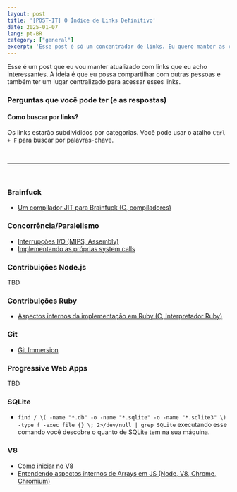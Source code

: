 ```yaml
---
layout: post
title: '[POST-IT] O Índice de Links Definitivo'
date: 2025-01-07
lang: pt-BR
category: ["general"]
excerpt: 'Esse post é só um concentrador de links. Eu quero manter as coisas mais centralizadas e achei que poderia ser útil pra mais alguém.'
---
```


Esse é um post que eu vou manter atualizado com links que eu acho interessantes. A ideia é que eu possa compartilhar com outras pessoas e também ter um lugar centralizado para acessar esses links.

### Perguntas que você pode ter (e as respostas)

#### Como buscar por links?

Os links estarão subdivididos por categorias. Você pode usar o atalho `Ctrl + F` para buscar por palavras-chave.

<br />

---

<br />

### Brainfuck

- [Um compilador JIT para Brainfuck (C, compiladores)](https://www.youtube.com/watch?v=mbFY3Rwv7XM)

### Concorrência/Paralelismo

- [Interrupções I/O (MIPS, Assembly)](https://www2.it.uu.se/edu/course/homepage/os/vt20/module-1/multiprogramming/)
- [Implementando as próprias system calls](https://www2.it.uu.se/education/course/homepage/os/vt18/module-1/higher-grade/)


### Contribuições Node.js

TBD

### Contribuições Ruby

- [Aspectos internos da implementação em Ruby (C, Interpretador Ruby)](https://github.com/ko1/rubyhackchallenge)

### Git

- [Git Immersion](https://gitimmersion.com/index.html)

### Progressive Web Apps

TBD

### SQLite

- `find / \( -name "*.db" -o -name "*.sqlite" -o -name "*.sqlite3" \) -type f -exec file {} \; 2>/dev/null | grep SQLite` executando esse comando você descobre o quanto de SQLite tem na sua máquina.

### V8

- [Como iniciar no V8](https://medium.com/dailyjs/how-do-i-get-started-with-v8-development-17e976ebe4af)
- [Entendendo aspectos internos de Arrays em JS (Node, V8, Chrome, Chromium)](https://itnext.io/v8-deep-dives-understanding-array-internals-5b17d7a28ecc)
